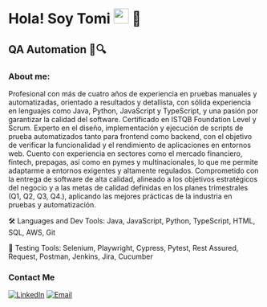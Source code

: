 <h1>Hola! Soy Tomi <img src="https://raw.githubusercontent.com/iampavangandhi/iampavangandhi/master/gifs/Hi.gif" width="30px"> 🚀</h1>
<h2>QA Automation 🐞🔍</h2>

### About me: 
Profesional con más de cuatro años de experiencia en pruebas manuales y automatizadas, orientado a resultados y detallista, con sólida experiencia en lenguajes como Java, Python, JavaScript y TypeScript, y una pasión por garantizar la calidad del software. Certificado en ISTQB Foundation Level y Scrum. Experto en el diseño, implementación y ejecución de scripts de prueba automatizados tanto para frontend como backend, con el objetivo de verificar la funcionalidad y el rendimiento de aplicaciones en entornos web. Cuento con experiencia en sectores como el mercado financiero, fintech, prepagas, así como en pymes y multinacionales, lo que me permite adaptarme a entornos exigentes y altamente regulados. Comprometido con la entrega de software de alta calidad, alineado a los objetivos estratégicos del negocio y a las metas de calidad definidas en los planes trimestrales (Q1, Q2, Q3, Q4.), aplicando las mejores prácticas de la industria en pruebas y automatización.

🛠️ Languages and Dev Tools:
Java, JavaScript, Python, TypeScript, HTML, SQL, AWS, Git

🐞 Testing Tools:
Selenium, Playwright, Cypress, Pytest, Rest Assured, Request, Postman, Jenkins, Jira, Cucumber
  
### Contact Me
<a href="https://www.linkedin.com/in/tomasemilianozarate99/"><img alt="LinkedIn" src="https://img.shields.io/badge/LinkedIn-Tomas%20Emiliano%20Zarate-blue?style=flat-square&logo=linkedin"></a>
<a href="zaratetomas99@gmail.com"><img alt="Email" src="https://img.shields.io/badge/Gmail-zaratetomas99@gmail.com-blue?style=flat-square&logo=gmail"></a>

